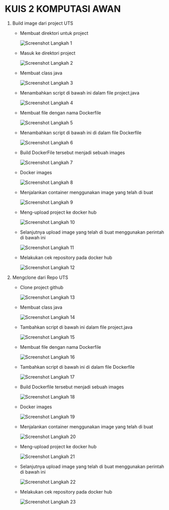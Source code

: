 # KUIS 2 KOMPUTASI AWAN

1. Build image dari project UTS

    - Membuat direktori untuk project

        ![Screenshot Langkah 1](img/1.PNG)

    - Masuk ke direktori project

        ![Screenshot Langkah 2](img/2.PNG)

    - Membuat class java

        ![Screenshot Langkah 3](img/3.PNG)

    - Menambahkan script di bawah ini dalam file project.java

        ![Screenshot Langkah 4](img/4.PNG)

    - Membuat file dengan nama Dockerfile

        ![Screenshot Langkah 5](img/5.PNG)

    - Menambahkan script di bawah ini di dalam file Dockerfile

        ![Screenshot Langkah 6](img/6.PNG)

    - Build DockerFile tersebut menjadi sebuah images

        ![Screenshot Langkah 7](img/7.PNG)

    - Docker images

        ![Screenshot Langkah 8](img/8.PNG)


    - Menjalankan container menggunakan image yang telah di buat

        ![Screenshot Langkah 9](img/9.PNG)

    - Meng-upload project ke docker hub

        ![Screenshot Langkah 10](img/10.PNG)


    - Selanjutnya upload image yang telah di buat menggunakan perintah di bawah ini

        ![Screenshot Langkah 11](img/11.PNG)

    - Melakukan cek repository pada docker hub

        ![Screenshot Langkah 12](img/12.PNG)

2. Mengclone dari Repo UTS

    - Clone project github

        ![Screenshot Langkah 13](img/13.PNG)

    - Membuat class java

        ![Screenshot Langkah 14](img/14.PNG)

    - Tambahkan script di bawah ini dalam file project.java

        ![Screenshot Langkah 15](img/15.PNG)

    - Membuat file dengan nama Dockerfile

        ![Screenshot Langkah 16](img/16.PNG)

    - Tambahkan script di bawah ini di dalam file Dockerfile

        ![Screenshot Langkah 17](img/17.PNG)

    - Build Dockerfile tersebut menjadi sebuah images

        ![Screenshot Langkah 18](img/18.PNG)

    - Docker images

        ![Screenshot Langkah 19](img/19.PNG)

    - Menjalankan container menggunakan image yang telah di buat

        ![Screenshot Langkah 20](img/20.PNG)

    - Meng-upload project ke docker hub

        ![Screenshot Langkah 21](img/21.PNG)

    - Selanjutnya upload image yang telah di buat menggunakan perintah di bawah ini

        ![Screenshot Langkah 22](img/22.PNG)

    - Melakukan cek repository pada docker hub

        ![Screenshot Langkah 23](img/23.PNG)